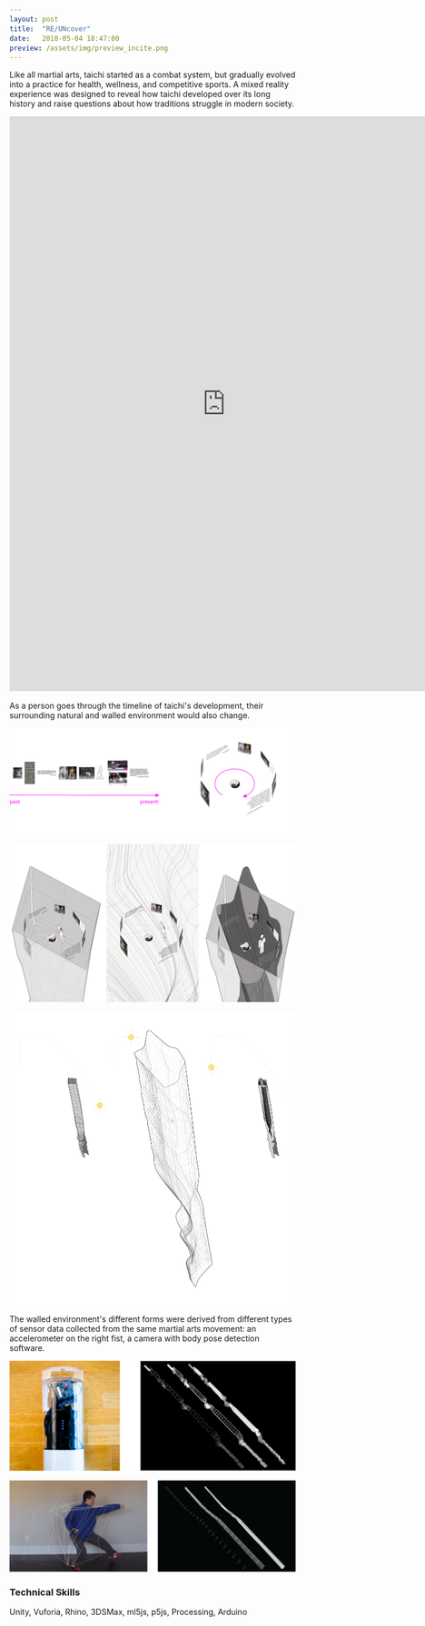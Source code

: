 ```yaml
---
layout: post
title:  "RE/UNcover"
date:   2018-05-04 18:47:00
preview: /assets/img/preview_incite.png
---
```


Like all martial arts, taichi started as a combat system, but gradually evolved into a practice for health, wellness, and competitive sports. A mixed reality experience was designed to reveal how taichi developed over its long history and raise questions about how traditions struggle in modern society.

<iframe src="https://player.vimeo.com/video/327150676?h=fc720b863a" width="760" height="1013" frameborder="0" allow="autoplay; fullscreen; picture-in-picture" allowfullscreen></iframe>
<br>

As a person goes through the timeline of taichi's development, their surrounding natural and walled environment would also change.

![Taichi timeline](/assets/img/incite/02_gallery_concept_0.png)

![Responsive Environment Form](/assets/img/incite/03_gallery_concept_composite.png)

![Responsive Environment Light](/assets/img/incite/04_gallery_geometry_composite.png)

The walled environment's different forms were derived from different types of sensor data collected from the same martial arts movement: an accelerometer on the right fist, a camera with body pose detection software.

![Accelerometer](/assets/img/incite/05_process_1-01.png)

![Camera with pose detection](/assets/img/incite/05_process_2-01.png)

### Technical Skills

Unity, Vuforia, Rhino, 3DSMax, ml5js, p5js, Processing, Arduino